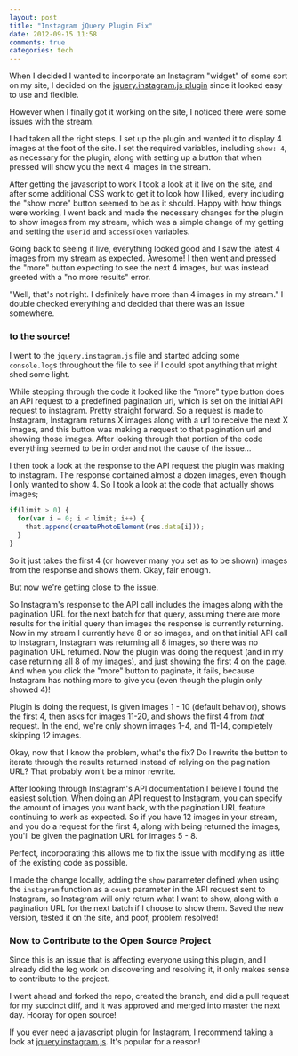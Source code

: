 ```yaml
---
layout: post
title: "Instagram jQuery Plugin Fix"
date: 2012-09-15 11:58
comments: true
categories: tech
---
```

When I decided I wanted to incorporate an Instagram "widget" of some sort on my site, I decided on the [jquery.instagram.js plugin](http://potomak.github.com/jquery-instagram/) since it looked easy to use and flexible.

However when I finally got it working on the site, I noticed there were some issues with the stream.

<!-- more -->

I had taken all the right steps. I set up the plugin and wanted it to display 4 images at the foot of the site. I set the required variables, including `show: 4`, as necessary for the plugin, along with setting up a button that when pressed will show you the next 4 images in the stream.

After getting the javascript to work I took a look at it live on the site, and after some additional CSS work to get it to look how I liked, every including the "show more" button seemed to be as it should. Happy with how things were working, I went back and made the necessary changes for the plugin to show images from my stream, which was a simple change of my getting and setting the `userId` and `accessToken` variables.

Going back to seeing it live, everything looked good and I saw the latest 4 images from my stream as expected. Awesome! I then went and pressed the "more" button expecting to see the next 4 images, but was instead greeted with a "no more results" error.

"Well, that's not right. I definitely have more than 4 images in my stream." I double checked everything and decided that there was an issue somewhere.

### to the source! ###

I went to the `jquery.instagram.js` file and started adding some `console.log`s throughout the file to see if I could spot anything that might shed some light.

While stepping through the code it looked like the "more" type button does an API request to a predefined pagination url, which is set on the initial API request to instagram. Pretty straight forward. So a request is made to Instagram, Instagram returns X images along with a url to receive the next X images, and this button was making a request to that pagination url and showing those images. After looking through that portion of the code everything seemed to be in order and not the cause of the issue...

I then took a look at the response to the API request the plugin was making to instagram. The response contained almost a dozen images, even though I only wanted to show 4. So I took a look at the code that actually shows images;

```javascript
if(limit > 0) {
  for(var i = 0; i < limit; i++) {
    that.append(createPhotoElement(res.data[i]));
  }
}
```

So it just takes the first 4 (or however many you set as to be shown) images from the response and shows them. Okay, fair enough.

But now we're getting close to the issue.

So Instagram's response to the API call includes the images along with the pagination URL for the next batch for that query, assuming there are more results for the initial query than images the response is currently returning. Now in my stream I currently have 8 or so images, and on that initial API call to Instagram, Instagram was returning all 8 images, so there was no pagination URL returned. Now the plugin was doing the request (and in my case returning all 8 of my images), and just showing the first 4 on the page. And when you click the "more" button to paginate, it fails, because Instagram has nothing more to give you (even though the plugin only showed 4)!

Plugin is doing the request, is given images 1 - 10 (default behavior), shows the first 4, then asks for images 11-20, and shows the first 4 from *that* request. In the end, we're only shown images 1-4, and 11-14, completely skipping 12 images.

Okay, now that I know the problem, what's the fix? Do I rewrite the button to iterate through the results returned instead of relying on the pagination URL? That probably won't be a minor rewrite.

After looking through Instagram's API documentation I believe I found the easiest solution. When doing an API request to Instagram, you can specify the amount of images you want back, with the pagination URL feature continuing to work as expected. So if you have 12 images in your stream, and you do a request for the first 4, along with being returned the images, you'll be given the pagination URL for images 5 - 8.

Perfect, incorporating this allows me to fix the issue with modifying as little of the existing code as possible.

I made the change locally, adding the `show` parameter defined when using the `instagram` function as a `count` parameter in the API request sent to Instagram, so Instagram will only return what I want to show, along with a pagination URL for the next batch if I choose to show them. Saved the new version, tested it on the site, and poof, problem resolved!

### Now to Contribute to the Open Source Project ###

Since this is an issue that is affecting everyone using this plugin, and I already did the leg work on discovering and resolving it, it only makes sense to contribute to the project.

I went ahead and forked the repo, created the branch, and did a pull request for my succinct diff, and it was approved and merged into master the next day. Hooray for open source!

If you ever need a javascript plugin for Instagram, I recommend taking a look at [jquery.instagram.js](https://github.com/potomak/jquery-instagram). It's popular for a reason!
